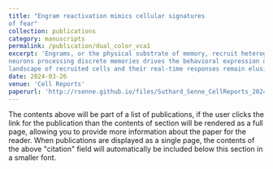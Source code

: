 ```yaml
---
title: "Engram reactivation mimics cellular signatures
of fear"
collection: publications
category: manuscripts
permalink: /publication/dual_color_vca1
excerpt: 'Engrams, or the physical substrate of memory, recruit heterogeneous cell types. Targeted reactivation of
neurons processing discrete memories drives the behavioral expression of memory, though the underlying
landscape of recruited cells and their real-time responses remain elusive. To understand how artificial stimulation of fear affects intra-hippocampal neuron-astrocyte dynamics as well as their behavioral consequences, we express channelrhodopsin-2 in an activity-dependent manner within dentate gyrus neurons while recording both cell types with fiber photometry in hippocampal ventral CA1 across learning and memory. Both cell types exhibit shock responsiveness, with astrocytic calcium events uniquely modulated by fear conditioning. Optogenetic stimulation of a hippocampus-mediated engram recapitulates coordinated calcium signatures time locked to freezing, mirroring those observed during natural fear memory recall. Our findings reveal cell-type-specific dynamics in the hippocampus during freezing behavior, emphasizing neuronal-astrocytic coupling as a shared mechanism enabling both natural and artificially induced memory retrieval and the behavioral expression of fear.'
date: 2024-03-26
venue: 'Cell Reports'
paperurl: 'http://rsenne.github.io/files/Suthard_Senne_CellReports_2024.pdf'
---
```


The contents above will be part of a list of publications, if the user clicks the link for the publication than the contents of section will be rendered as a full page, allowing you to provide more information about the paper for the reader. When publications are displayed as a single page, the contents of the above "citation" field will automatically be included below this section in a smaller font.